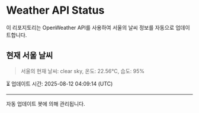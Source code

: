 
# Weather API Status

이 리포지토리는 OpenWeather API를 사용하여 서울의 날씨 정보를 자동으로 업데이트합니다.

## 현재 서울 날씨
> 서울의 현재 날씨: clear sky, 온도: 22.56°C, 습도: 95%

⏳ 업데이트 시간: 2025-08-12 04:09:14 (UTC)

---
자동 업데이트 봇에 의해 관리됩니다.
